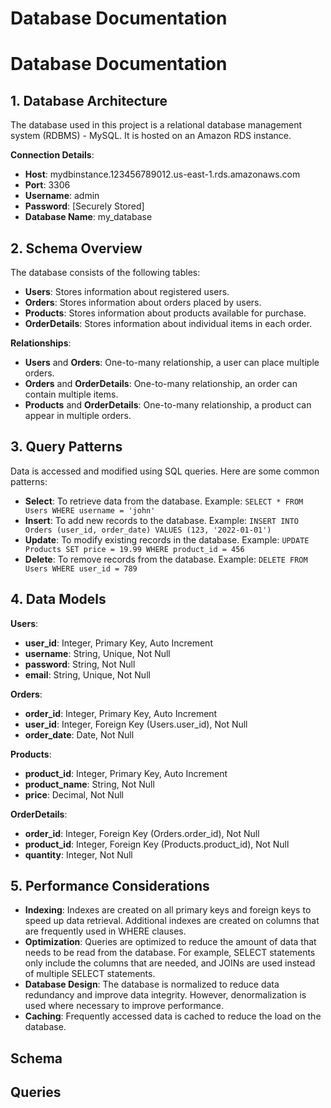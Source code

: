 # Database Documentation

# Database Documentation

## 1. Database Architecture

The database used in this project is a relational database management system (RDBMS) - MySQL. It is hosted on an Amazon RDS instance. 

**Connection Details**: 

- **Host**: mydbinstance.123456789012.us-east-1.rds.amazonaws.com
- **Port**: 3306
- **Username**: admin
- **Password**: [Securely Stored]
- **Database Name**: my_database

## 2. Schema Overview

The database consists of the following tables:

- **Users**: Stores information about registered users.
- **Orders**: Stores information about orders placed by users.
- **Products**: Stores information about products available for purchase.
- **OrderDetails**: Stores information about individual items in each order.

**Relationships**:

- **Users** and **Orders**: One-to-many relationship, a user can place multiple orders.
- **Orders** and **OrderDetails**: One-to-many relationship, an order can contain multiple items.
- **Products** and **OrderDetails**: One-to-many relationship, a product can appear in multiple orders.

## 3. Query Patterns

Data is accessed and modified using SQL queries. Here are some common patterns:

- **Select**: To retrieve data from the database. Example: `SELECT * FROM Users WHERE username = 'john'`
- **Insert**: To add new records to the database. Example: `INSERT INTO Orders (user_id, order_date) VALUES (123, '2022-01-01')`
- **Update**: To modify existing records in the database. Example: `UPDATE Products SET price = 19.99 WHERE product_id = 456`
- **Delete**: To remove records from the database. Example: `DELETE FROM Users WHERE user_id = 789`

## 4. Data Models

**Users**:

- **user_id**: Integer, Primary Key, Auto Increment
- **username**: String, Unique, Not Null
- **password**: String, Not Null
- **email**: String, Unique, Not Null

**Orders**:

- **order_id**: Integer, Primary Key, Auto Increment
- **user_id**: Integer, Foreign Key (Users.user_id), Not Null
- **order_date**: Date, Not Null

**Products**:

- **product_id**: Integer, Primary Key, Auto Increment
- **product_name**: String, Not Null
- **price**: Decimal, Not Null

**OrderDetails**:

- **order_id**: Integer, Foreign Key (Orders.order_id), Not Null
- **product_id**: Integer, Foreign Key (Products.product_id), Not Null
- **quantity**: Integer, Not Null

## 5. Performance Considerations

- **Indexing**: Indexes are created on all primary keys and foreign keys to speed up data retrieval. Additional indexes are created on columns that are frequently used in WHERE clauses.
- **Optimization**: Queries are optimized to reduce the amount of data that needs to be read from the database. For example, SELECT statements only include the columns that are needed, and JOINs are used instead of multiple SELECT statements.
- **Database Design**: The database is normalized to reduce data redundancy and improve data integrity. However, denormalization is used where necessary to improve performance.
- **Caching**: Frequently accessed data is cached to reduce the load on the database.

## Schema



## Queries

